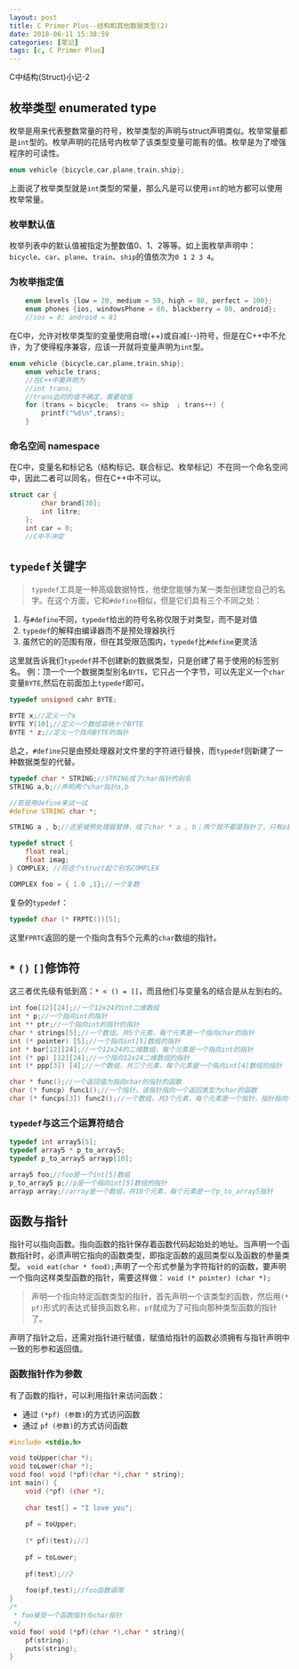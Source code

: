 ```yaml
---
layout: post
title: C Primer Plus--结构和其他数据类型(2)
date: 2018-06-11 15:38:59
categories: [笔记]
tags: [c, C Primer Plus]
---
```


C中结构(Struct)小记-2
<!--more-->

## 枚举类型 enumerated type
枚举是用来代表整数常量的符号，枚举类型的声明与struct声明类似。枚举常量都是`int`型的。枚举声明的花括号内枚举了该类型变量可能有的值。枚举是为了增强程序的可读性。
```c
enum vehicle {bicycle,car,plane,train,ship};
```
上面说了枚举类型就是`int`类型的常量，那么凡是可以使用`int`的地方都可以使用枚举常量。

### 枚举默认值
枚举列表中的默认值被指定为整数值0、1、2等等。如上面枚举声明中：
`bicycle`、`car`、`plane`、`train`、`ship`的值依次为`0 1 2 3 4`。
### 为枚举指定值
```c
    enum levels {low = 20, medium = 50, high = 80, perfect = 100};
    enum phones {ios, windowsPhone = 60, blackberry = 80, android};
    //ios = 0; android = 81
```

在C中，允许对枚举类型的变量使用自增(++)或自减(--)符号，但是在C++中不允许，为了使得程序兼容，应该一开就将变量声明为`int`型。
```c
enum vehicle {bicycle,car,plane,train,ship};
    enum vehicle trans;
    //在C++中要声明为
    //int trans;
    //trans此时的值不确定，需要赋值
    for (trans = bicycle;  trans <= ship  ; trans++) {
        printf("%d\n",trans);
    }
```
### 命名空间 namespace
在C中，变量名和标记名（结构标记、联合标记、枚举标记）不在同一个命名空间中，因此二者可以同名，但在C++中不可以。
```c
struct car {
        char brand[30];
        int litre;
    };
    int car = 0;
    //C中不冲突
```
## `typedef`关键字
> `typedef`工具是一种高级数据特性，他使您能够为某一类型创建您自己的名字。在这个方面，它和`#define`相似，但是它们具有三个不同之处：
1. 与`#define`不同，`typedef`给出的符号名称仅限于对类型，而不是对值
2. `typedef`的解释由编译器而不是预处理器执行
3. 虽然它的的范围有限，但在其受限范围内，`typedef`比`#define`更灵活

这里就告诉我们`typedef`并不创建新的数据类型，只是创建了易于使用的标签别名。
例：顶一个一个数据类型别名`BYTE`，它只占一个字节，可以先定义一个`char`变量`BYTE`,然后在前面加上`typedef`即可。
```c
typedef unsigned cahr BYTE;

BYTE x;//定义一个x
BYTE Y[10];//定义一个数组容纳十个BYTE
BYTE * z;//定义一个指向BYTE的指针
```

总之，`#define`只是由预处理器对文件里的字符进行替换，而`typedef`则新建了一种数据类型的代替。
```c
typedef char * STRING;//STRING成了char指针的别名
STRING a,b;//声明两个char指针a,b

//若是用define来试一试
#define STRING char *;

STRING a , b;//这里被预处理器替换，成了char * a , b；两个就不都是指针了，只有a是，b成了字符。

typedef struct {
	float real;
    float imag;
} COMPLEX; //将这个struct起个别名COMPLEX

COMPLEX foo = { 1.0 ,1};//一个复数
```
复杂的`typedef`：
```c
typedef char (* FRPTC())[5];
```
这里`FPRTC`返回的是一个指向含有5个元素的`char`数组的指针。

## `*` `()` `[]`修饰符
这三者优先级有低到高：`* < () = []`，而且他们与变量名的结合是从左到右的。
```c
int foo[12][24];//一个12x24的int二维数组
int * p;//一个指向int的指针
int ** ptr;//一个指向int的指针的指针
char * strings[5];//一个数组，共5个元素，每个元素是一个指向char的指针
int (* pointer) [5];//一个指向int[5]数组的指针
int * bar[12][24];//一个12x24的二维数组，每个元素是一个指向int的指针
int (* pp) [12][24];//一个指向12x24二维数组的指针
int (* ppp[3]) [4];//一个数组，共三个元素，每个元素是一个指向int[4]数组的指针

char * func();//一个返回值为指向char的指针的函数
char (* funcp) func1();//一个指针，该指针指向一个返回类型为char的函数
char (* funcps[3]) func2();//一个数组，共3个元素，每个元素是一个指针，指针指向一个返回值为char的函数
```

### `typedef`与这三个运算符结合

```c
typedef int array5[5];
typedef array5 * p_to_array5;
typedef p_to_array5 arrayp[10];

array5 foo;//foo是一个int[5]数组
p_to_array5 p;//p是一个指向int[5]数组的指针
arrayp array;//array是一个数组，共10个元素，每个元素是一个p_to_array5指针
```

## 函数与指针
指针可以指向函数。指向函数的指针保存着函数代码起始处的地址。当声明一个函数指针时，必须声明它指向的函数类型，即指定函数的返回类型以及函数的参量类型。
`void eat(char * food);`声明了一个形式参量为字符指针的的函数，要声明一个指向这样类型函数的指针，需要这样做：
`void (* pointer) (char *);`

> 声明一个指向特定函数类型的指针，首先声明一个该类型的函数，然后用`(* pf)`形式的表达式替换函数名称，`pf`就成为了可指向那种类型函数的指针了。

声明了指针之后，还需对指针进行赋值，赋值给指针的函数必须拥有与指针声明中一致的形参和返回值。
### 函数指针作为参数
有了函数的指针，可以利用指针来访问函数：
* 通过 `(*pf) (参数)`的方式访问函数
* 通过 `pf (参数)`的方式访问函数

```c
#include <stdio.h>

void toUpper(char *);
void toLower(char *);
void foo( void (*pf)(char *),char * string);
int main() {
    void (*pf) (char *);
    
    char test[] = "I love you";
    
    pf = toUpper;
    
    (* pf)(test);//1
    
    pf = toLower;
    
    pf(test);//2
    
    foo(pf,test);//foo函数调用
}
/*
 * foo接受一个函数指针与char指针
 */
void foo( void (*pf)(char *),char * string){
    pf(string);
    puts(string);
}
```
